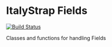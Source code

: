 # ItalyStrap Fields

[![Build Status](https://travis-ci.org/ItalyStrap/fields.svg?branch=master)](https://travis-ci.org/ItalyStrap/fields)

Classes and functions for handling Fields
